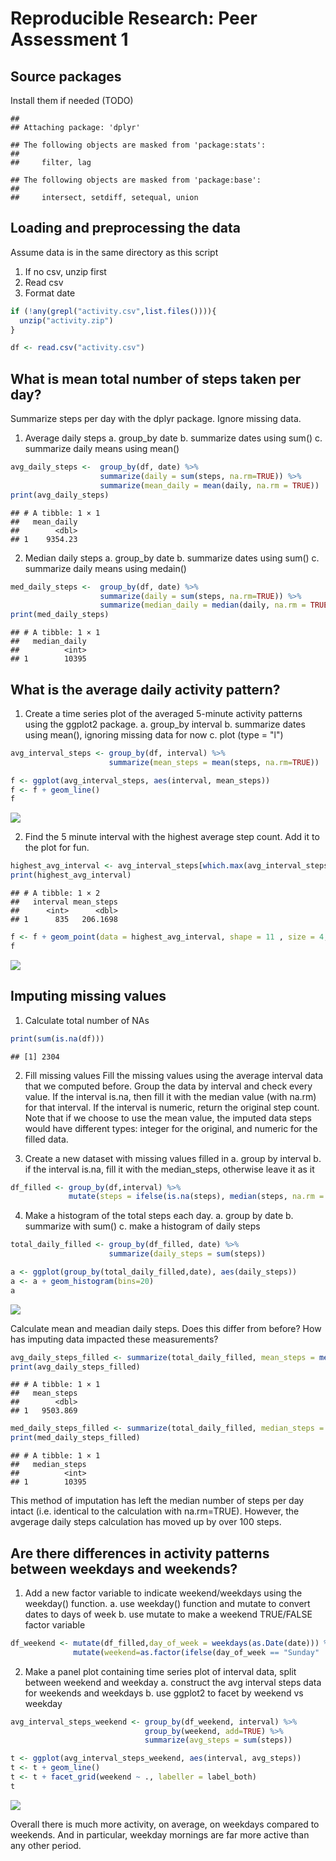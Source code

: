 # Reproducible Research: Peer Assessment 1

## Source packages 
Install them if needed (TODO)

```
## 
## Attaching package: 'dplyr'
```

```
## The following objects are masked from 'package:stats':
## 
##     filter, lag
```

```
## The following objects are masked from 'package:base':
## 
##     intersect, setdiff, setequal, union
```


## Loading and preprocessing the data
Assume data is in the same directory as this script

1. If no csv, unzip first
2. Read csv 
3. Format date


```r
if (!any(grepl("activity.csv",list.files()))){
  unzip("activity.zip")
}

df <- read.csv("activity.csv")
```



## What is mean total number of steps taken per day?
Summarize steps per day with the dplyr package. Ignore missing data. 

1. Average daily steps
  a. group_by date 
  b. summarize dates using sum()
  c. summarize daily means using mean()


```r
avg_daily_steps <-  group_by(df, date) %>% 
                    summarize(daily = sum(steps, na.rm=TRUE)) %>%
                    summarize(mean_daily = mean(daily, na.rm = TRUE))
print(avg_daily_steps)
```

```
## # A tibble: 1 × 1
##   mean_daily
##        <dbl>
## 1    9354.23
```

2. Median daily steps
  a. group_by date 
  b. summarize dates using sum()
  c. summarize daily means using medain()
  

```r
med_daily_steps <-  group_by(df, date) %>% 
                    summarize(daily = sum(steps, na.rm=TRUE)) %>%
                    summarize(median_daily = median(daily, na.rm = TRUE))
print(med_daily_steps)
```

```
## # A tibble: 1 × 1
##   median_daily
##          <int>
## 1        10395
```


## What is the average daily activity pattern?

1. Create a time series plot of the averaged 5-minute activity patterns using the ggplot2 package.
  a. group_by interval
  b. summarize dates using mean(), ignoring missing data for now
  c. plot (type = "l")
  

```r
avg_interval_steps <- group_by(df, interval) %>%
                      summarize(mean_steps = mean(steps, na.rm=TRUE))

f <- ggplot(avg_interval_steps, aes(interval, mean_steps))
f <- f + geom_line()
f
```

![](PA1_template_files/figure-html/unnamed-chunk-5-1.png)<!-- -->

2. Find the 5 minute interval with the highest average step count. Add it to the plot for fun. 


```r
highest_avg_interval <- avg_interval_steps[which.max(avg_interval_steps$mean_steps), ]
print(highest_avg_interval)
```

```
## # A tibble: 1 × 2
##   interval mean_steps
##      <int>      <dbl>
## 1      835   206.1698
```

```r
f <- f + geom_point(data = highest_avg_interval, shape = 11 , size = 4, color = "red")
f
```

![](PA1_template_files/figure-html/unnamed-chunk-6-1.png)<!-- -->


## Imputing missing values

1. Calculate total number of NAs

```r
print(sum(is.na(df)))
```

```
## [1] 2304
```

2. Fill missing values
Fill the missing values using the average interval data that we computed before. Group the data by interval and check every value. If the interval is.na, then fill it with the median value (with na.rm) for that interval. If the interval is numeric, return the original step count. Note that if we choose to use the mean value, the imputed data steps would have different types: integer for the original, and numeric for the filled data.  

3. Create a new dataset with missing values filled in
  a. group by interval 
  b. if the interval is.na, fill it with the median_steps, otherwise leave it as it


```r
df_filled <- group_by(df,interval) %>%
             mutate(steps = ifelse(is.na(steps), median(steps, na.rm = TRUE), steps))
```

4. Make a histogram of the total steps each day. 
  a. group by date
  b. summarize with sum()
  c. make a histogram of daily steps

```r
total_daily_filled <- group_by(df_filled, date) %>% 
                      summarize(daily_steps = sum(steps))

a <- ggplot(group_by(total_daily_filled,date), aes(daily_steps))
a <- a + geom_histogram(bins=20)
a
```

![](PA1_template_files/figure-html/unnamed-chunk-9-1.png)<!-- -->

Calculate mean and meadian daily steps. Does this differ from before? How has imputing data impacted these measurements?

```r
avg_daily_steps_filled <- summarize(total_daily_filled, mean_steps = mean(daily_steps))
print(avg_daily_steps_filled)
```

```
## # A tibble: 1 × 1
##   mean_steps
##        <dbl>
## 1   9503.869
```

```r
med_daily_steps_filled <- summarize(total_daily_filled, median_steps = median(daily_steps))
print(med_daily_steps_filled)
```

```
## # A tibble: 1 × 1
##   median_steps
##          <int>
## 1        10395
```

This method of imputation has left the median number of steps per day intact (i.e. identical to the calculation with na.rm=TRUE). However, the avgerage daily steps calculation has moved up by over 100 steps. 

## Are there differences in activity patterns between weekdays and weekends?

1. Add a new factor variable to indicate weekend/weekdays using the weekday() function.
  a. use weekday() function and mutate to convert dates to days of week
  b. use mutate to make a weekend TRUE/FALSE factor variable


```r
df_weekend <- mutate(df_filled,day_of_week = weekdays(as.Date(date))) %>%
              mutate(weekend=as.factor(ifelse(day_of_week == "Sunday" | day_of_week == "Saturday", TRUE, FALSE)))
```

2. Make a panel plot containing time series plot of interval data, split between weekend and weekday 
  a. construct the avg interval steps data  for weekends and weekdays
  b. use ggplot2 to facet by weekend vs weekday


```r
avg_interval_steps_weekend <- group_by(df_weekend, interval) %>%
                              group_by(weekend, add=TRUE) %>%
                              summarize(avg_steps = sum(steps))
```


```r
t <- ggplot(avg_interval_steps_weekend, aes(interval, avg_steps))
t <- t + geom_line()
t <- t + facet_grid(weekend ~ ., labeller = label_both)
t 
```

![](PA1_template_files/figure-html/unnamed-chunk-13-1.png)<!-- -->

Overall there is much more activity, on average, on weekdays compared to weekends. And in particular, weekday mornings are far more active than any other period. 
